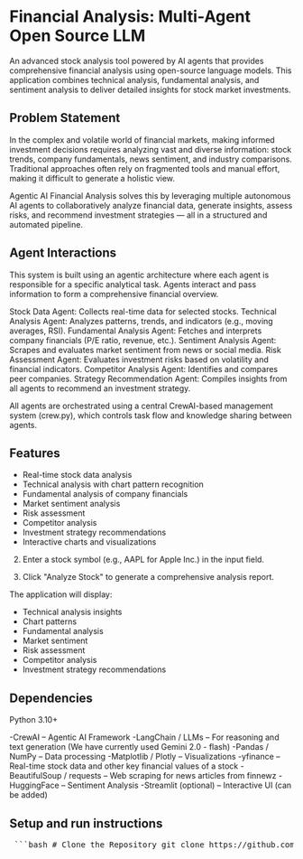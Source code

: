 # Financial Analysis: Multi-Agent Open Source LLM

An advanced stock analysis tool powered by AI agents that provides comprehensive financial analysis using open-source language models. This application combines technical analysis, fundamental analysis, and sentiment analysis to deliver detailed insights for stock market investments.

## Problem Statement 

In the complex and volatile world of financial markets, making informed investment decisions requires analyzing vast and diverse information: stock trends, company fundamentals, news sentiment, and industry comparisons. Traditional approaches often rely on fragmented tools and manual effort, making it difficult to generate a holistic view.

Agentic AI Financial Analysis solves this by leveraging multiple autonomous AI agents to collaboratively analyze financial data, generate insights, assess risks, and recommend investment strategies — all in a structured and automated pipeline.

## Agent Interactions 

This system is built using an agentic architecture where each agent is responsible for a specific analytical task. Agents interact and pass information to form a comprehensive financial overview.

Stock Data Agent: Collects real-time data for selected stocks.
Technical Analysis Agent: Analyzes patterns, trends, and indicators (e.g., moving averages, RSI).
Fundamental Analysis Agent: Fetches and interprets company financials (P/E ratio, revenue, etc.).
Sentiment Analysis Agent: Scrapes and evaluates market sentiment from news or social media.
Risk Assessment Agent: Evaluates investment risks based on volatility and financial indicators.
Competitor Analysis Agent: Identifies and compares peer companies.
Strategy Recommendation Agent: Compiles insights from all agents to recommend an investment strategy.

All agents are orchestrated using a central CrewAI-based management system (crew.py), which controls task flow and knowledge sharing between agents.

## Features

- Real-time stock data analysis
- Technical analysis with chart pattern recognition
- Fundamental analysis of company financials
- Market sentiment analysis
- Risk assessment
- Competitor analysis
- Investment strategy recommendations
- Interactive charts and visualizations

2. Enter a stock symbol (e.g., AAPL for Apple Inc.) in the input field.

3. Click "Analyze Stock" to generate a comprehensive analysis report.

The application will display:
- Technical analysis insights
- Chart patterns
- Fundamental analysis
- Market sentiment
- Risk assessment
- Competitor analysis
- Investment strategy recommendations

## Dependencies

Python 3.10+

-CrewAI – Agentic AI Framework
-LangChain / LLMs – For reasoning and text generation (We have currently used Gemini 2.0 - flash)
-Pandas / NumPy – Data processing
-Matplotlib / Plotly – Visualizations
-yfinance – Real-time stock data and other key financial values of a stock
-BeautifulSoup / requests – Web scraping for news articles from finnewz
-HuggingFace – Sentiment Analysis
-Streamlit (optional) – Interactive UI (can be added)


## Setup and run instructions 

<pre lang="markdown"> ```bash # Clone the Repository git clone https://github.com/Vidit210333/Agentic_AI_Financial_Analysis.git cd Agentic_AI_Financial_Analysis # Create Virtual Environment python -m venv venv source venv/bin/activate # On Windows, use `venv\Scripts\activate` # Install libraries pip install -r requirements.txt # Run Streamlit app python app.py ``` </pre>

